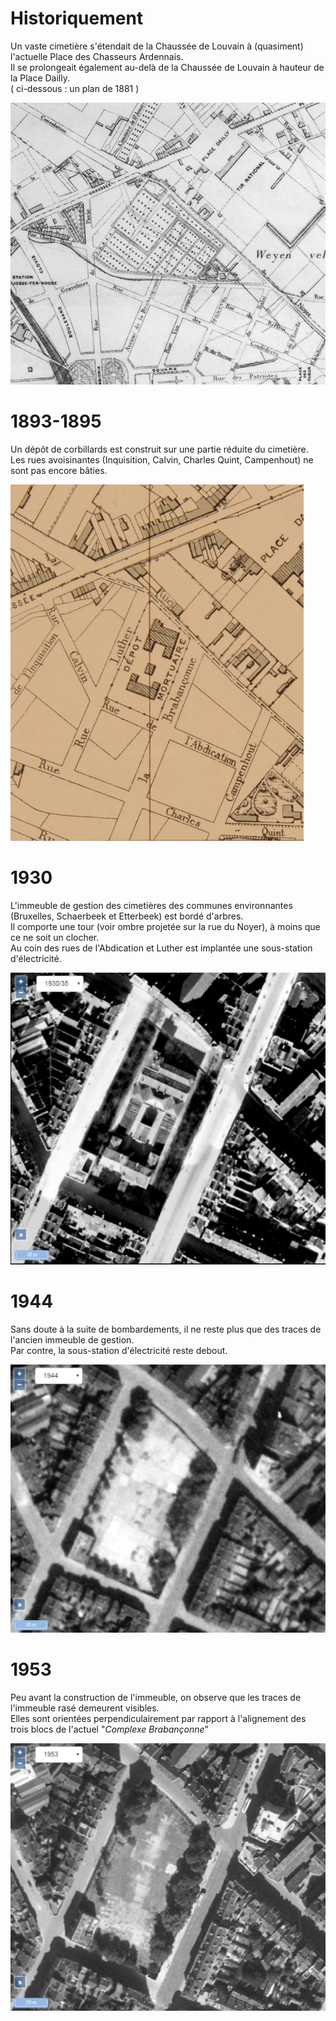 <link rel="stylesheet" href="normal3.css" type="text/css" />

# Historiquement

Un vaste cimetière s'étendait de la Chaussée de Louvain à (quasiment) l'actuelle Place des Chasseurs Ardennais.  
Il se prolongeait également au-delà de la Chaussée de Louvain à hauteur de la Place Dailly.  
( ci-dessous : un plan de 1881 )

![](1881.png)

# 1893-1895

Un dépôt de corbillards est construit sur une partie réduite du cimetière.  
Les rues avoisinantes (Inquisition, Calvin, Charles Quint, Campenhout) ne sont pas encore bâties.

![](depot_1894.png)

# 1930

L'immeuble de gestion des cimetières des communes environnantes (Bruxelles, Schaerbeek et Etterbeek) est bordé d'arbres.  
Il comporte une tour (voir ombre projetée sur la rue du Noyer), à moins que ce ne soit un clocher.  
Au coin des rues de l'Abdication et Luther est implantée une sous-station d'électricité. 

![](1930.png)

# 1944

Sans doute à la suite de bombardements, il ne reste plus que des traces de l'ancien immeuble de gestion.  
Par contre, la sous-station d'électricité reste debout.

![](1944.png)

# 1953

Peu avant la construction de l'immeuble, on observe que les traces de l'immeuble rasé demeurent visibles.  
Elles sont orientées perpendiculairement par rapport à l'alignement des trois blocs de l'actuel "*Complexe Brabançonne*"

![](1953.png)
